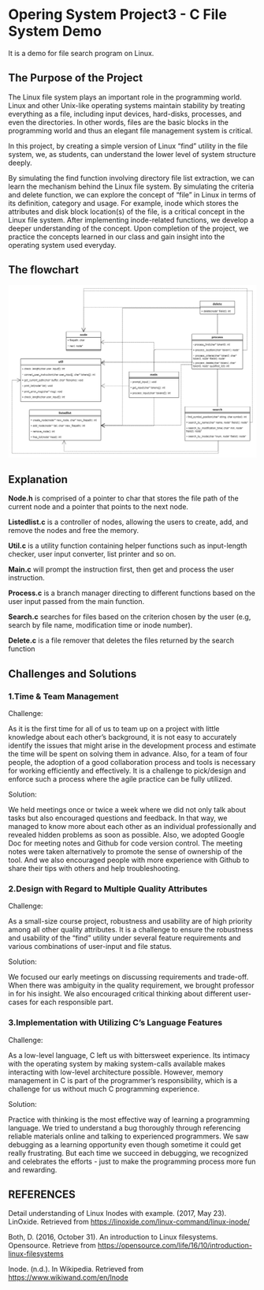 # Opering System Project3 - C File System Demo

It is a demo for file search program on Linux.

## The Purpose of the Project
The Linux file system plays an important role in the programming world. Linux and other Unix-like operating systems maintain stability by treating everything as a file, including input devices, hard-disks, processes, and even the directories. In other words, files are the basic blocks in the programming world and thus an elegant file management system is critical. 

In this project, by creating a simple version of Linux “find” utility in the file system, we, as students, can understand the lower level of system structure deeply. 

By simulating the find function involving directory file list extraction, we can learn the mechanism behind the Linux file system. By simulating the criteria and delete function, we can explore the concept of “file” in Linux in terms of its definition, category and usage. For example, inode which stores the attributes and disk block location(s) of the file, is a critical concept in the Linux file system. After implementing inode-related functions, we develop a deeper understanding of the concept. Upon completion of the project, we practice the concepts learned in our class and gain insight into the operating system used everyday. 

## The flowchart
![image](https://github.com/GFreeDay/Oper-System-Project3/blob/master/image/flowchart.png)

## Explanation
**Node.h** is comprised of a pointer to char that stores the file path of the current node and a pointer that points to the next node. 

**Listedlist.c** is a controller of nodes, allowing the users to create, add, and remove the nodes and free the memory. 

**Util.c** is a utility function containing helper functions such as input-length checker, user input converter, list printer and so on.

**Main.c** will prompt the instruction first, then get and process the user instruction. 

**Process.c** is a branch manager directing to different functions based on the user input passed from the main function. 

**Search.c** searches for files based on the criterion chosen by the user (e.g, search by file name, modification time or inode number).

**Delete.c** is a file remover that deletes the files returned by the search function

## Challenges and Solutions

### 1.Time & Team Management

Challenge: 

As it is the first time for all of us to team up on a project with little knowledge about each other’s background, it is not easy to accurately identify the issues that might arise in the development process and estimate the time will be spent on solving them in advance.
Also, for a team of four people, the adoption of a good collaboration process and tools is necessary for working efficiently and effectively. It is a challenge to pick/design and enforce such a process where the agile practice can be fully utilized.

Solution:

We held meetings once or twice a week where we did not only talk about tasks but also encouraged questions and feedback. In that way, we managed to know more about each other as an individual professionally and revealed hidden problems as soon as possible.
Also, we adopted Google Doc for meeting notes and Github for code version control. The meeting notes were taken alternatively to promote the sense of ownership of the tool. And we also encouraged people with more experience with Github to share their tips with others and help troubleshooting.

### 2.Design with Regard to Multiple Quality Attributes

Challenge: 

As a small-size course project, robustness and usability are of high priority among all other quality attributes. It is a challenge to ensure the robustness and usability of the “find” utility under several feature requirements and various combinations of user-input and file status. 

Solution:

We focused our early meetings on discussing requirements and trade-off. When there was ambiguity in the quality requirement, we brought professor in for his insight. We also encouraged critical thinking about different user-cases for each responsible part.

### 3.Implementation with Utilizing C’s Language Features

Challenge: 

As a low-level language, C left us with bittersweet experience. Its intimacy with the operating system by making system-calls available makes interacting with low-level architecture possible. However, memory management in C is part of the programmer’s responsibility, which is a challenge for us without much C programming experience.

Solution:

Practice with thinking is the most effective way of learning a programming language. We tried to understand a bug thoroughly through referencing reliable materials online and talking to experienced programmers. We saw debugging as a learning opportunity even though sometime it could get really frustrating. But each time we succeed in debugging, we recognized and celebrates the efforts - just to make the programming process more fun and rewarding.

## REFERENCES

Detail understanding of Linux Inodes with example. (2017, May 23). LinOxide. Retrieved from https://linoxide.com/linux-command/linux-inode/

Both, D. (2016, October 31). An introduction to Linux filesystems. Opensource. Retrieve from https://opensource.com/life/16/10/introduction-linux-filesystems 

Inode. (n.d.). In Wikipedia. Retrieved  from https://www.wikiwand.com/en/Inode 
